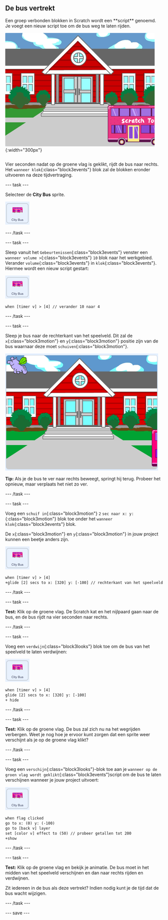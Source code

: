 ## De bus vertrekt

<div style="display: flex; flex-wrap: wrap">
<div style="flex-basis: 200px; flex-grow: 1; margin-right: 15px;">
Een groep verbonden blokken in Scratch wordt een **script** genoemd. Je voegt een nieuw script toe om de bus weg te laten rijden.
</div>
<div>

![Het speelveld laat zien dat de bus naar rechts is verplaatst.](images/bus-leaving.png){:width="300px"}

</div>
</div>

Vier seconden nadat op de groene vlag is geklikt, rijdt de bus naar rechts. Het `wanneer klok`{:class="block3events"} blok zal de blokken eronder uitvoeren na deze tijdvertraging.

--- task ---

Selecteer de **City Bus** sprite.

![De stadsbus-sprite.](images/bus-sprite.png)

--- /task ---

--- task ---

Sleep vanuit het `Gebeurtenissen`{:class="block3events"} venster een `wanneer volume >`{:class="block3events"} `10` blok naar het werkgebied. Verander `volume`{:class="block3events"} in `klok`{:class="block3events"}. Hiermee wordt een nieuw script gestart:

![De stadsbus-sprite.](images/bus-sprite.png)

```blocks3
when [timer v] > [4] // verander 10 naar 4
```

--- /task ---

--- task ---

Sleep je bus naar de rechterkant van het speelveld. Dit zal de `x`{:class="block3motion"} en `y`{:class="block3motion"} positie zijn van de bus waarnaar deze moet `schuiven`{:class="block3motion"}.

![](images/bus-right.png)

**Tip:** Als je de bus te ver naar rechts beweegt, springt hij terug. Probeer het opnieuw, maar verplaats het niet zo ver.

--- /task ---

--- task ---

Voeg een `schuif in`{:class="block3motion"} `2` `sec naar x: y:`{:class="block3motion"} blok toe onder het `wanneer klok`{:class="block3events"} blok.

De `x`{:class="block3motion"} en `y`{:class="block3motion"} in jouw project kunnen een beetje anders zijn.

![De stadsbus-sprite.](images/bus-sprite.png)

```blocks3
when [timer v] > [4] 
+glide [2] secs to x: [320] y: [-100] // rechterkant van het speelveld
```

--- /task ---

--- task ---

**Test:** Klik op de groene vlag. De Scratch kat en het nijlpaard gaan naar de bus, en de bus rijdt na vier seconden naar rechts.

--- /task ---

--- task ---

Voeg een `verdwijn`{:class="block3looks"} blok toe om de bus van het speelveld te laten verdwijnen:

![De stadsbus-sprite.](images/bus-sprite.png)

```blocks3
when [timer v] > [4] 
glide [2] secs to x: [320] y: [-100]
+ hide
```
--- /task ---

--- task ---

**Test:** Klik op de groene vlag. De bus zal zich nu na het wegrijden verbergen. Weet je nog hoe je ervoor kunt zorgen dat een sprite weer verschijnt als je op de groene vlag klikt?

--- /task ---

--- task ---

Voeg een `verschijn`{:class="block3looks"}-blok toe aan je `wanneer op de groen vlag wordt geklikt`{:class="block3events"}script om de bus te laten verschijnen wanneer je jouw project uitvoert:

![De stadsbus-sprite.](images/bus-sprite.png)

```blocks3
when flag clicked
go to x: (0) y: (-100)
go to [back v] layer
set [color v] effect to (50) // probeer getallen tot 200
+show
```

--- /task ---

--- task ---

**Test:** Klik op de groene vlag en bekijk je animatie. De bus moet in het midden van het speelveld verschijnen en dan naar rechts rijden en verdwijnen.

Zit iedereen in de bus als deze vertrekt? Indien nodig kunt je de tijd dat de bus wacht wijzigen.

--- /task ---

--- save ---
